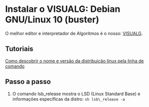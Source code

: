 # Instalar o VISUALG: Debian GNU/Linux 10 (buster)
O melhor editor e interpretador de Algoritmos é o nosso: [VISUALG](https://visualg3.com.br/baixe-o-visualg-3-0-7/).

## Tutoriais
[Como descobrir o nome e versão da distribuição linux pela linha de comando](https://dev.to/shadowlik/como-descobrir-o-nome-e-versao-da-distribuicao-linux-pela-linha-de-comando-597n)

## Passo a passo
1. O comando lsb_release mostra o LSD (Linux Standard Base) e informações específicas da distro: ``sh lsb\_release -a ``